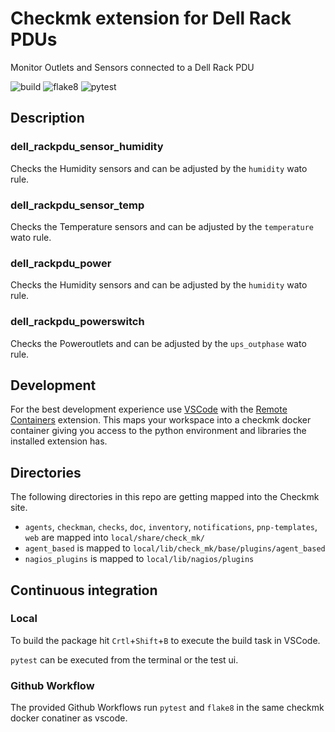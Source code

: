 # Checkmk extension for Dell Rack PDUs

Monitor Outlets and Sensors connected to a Dell Rack PDU

![build](https://github.com/jiuka/checkmk_dell_rackpdu/workflows/build/badge.svg)
![flake8](https://github.com/jiuka/checkmk_dell_rackpdu/workflows/Lint/badge.svg)
![pytest](https://github.com/jiuka/checkmk_dell_rackpdu/workflows/pytest/badge.svg)

## Description

### dell_rackpdu_sensor_humidity

Checks the Humidity sensors and can be adjusted by the `humidity` wato rule.

### dell_rackpdu_sensor_temp

Checks the Temperature sensors and can be adjusted by the `temperature` wato rule.

### dell_rackpdu_power

Checks the Humidity sensors and can be adjusted by the `humidity` wato rule.

### dell_rackpdu_powerswitch

Checks the Poweroutlets and can be adjusted by the `ups_outphase` wato rule.

## Development

For the best development experience use [VSCode](https://code.visualstudio.com/) with the [Remote Containers](https://marketplace.visualstudio.com/items?itemName=ms-vscode-remote.remote-containers) extension. This maps your workspace into a checkmk docker container giving you access to the python environment and libraries the installed extension has.

## Directories

The following directories in this repo are getting mapped into the Checkmk site.

* `agents`, `checkman`, `checks`, `doc`, `inventory`, `notifications`, `pnp-templates`, `web` are mapped into `local/share/check_mk/`
* `agent_based` is mapped to `local/lib/check_mk/base/plugins/agent_based`
* `nagios_plugins` is mapped to `local/lib/nagios/plugins`

## Continuous integration
### Local

To build the package hit `Crtl`+`Shift`+`B` to execute the build task in VSCode.

`pytest` can be executed from the terminal or the test ui.

### Github Workflow

The provided Github Workflows run `pytest` and `flake8` in the same checkmk docker conatiner as vscode.